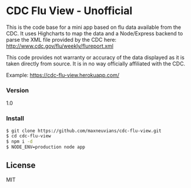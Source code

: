 # CDC Flu View - Unofficial
This is the code base for a mini app based on flu data available from the CDC. It uses Highcharts to map the data and a Node/Express backend to parse the XML file provided by the CDC here: http://www.cdc.gov/flu/weekly/flureport.xml

This code provides not warranty or accuracy of the data displayed as it is taken directly from source. It is in no way officially affiliated with the CDC.

Example: https://cdc-flu-view.herokuapp.com/

### Version
1.0

### Install
```sh
$ git clone https://github.com/maxneuvians/cdc-flu-view.git
$ cd cdc-flu-view
$ npm i -d
$ NODE_ENV=production node app
```

License
----
MIT